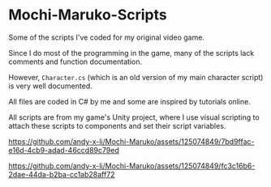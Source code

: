 # Mochi-Maruko-Scripts

Some of the scripts I've coded for my original video game. 

Since I do most of the programming in the game, many of the scripts lack comments and function documentation. 

However, `Character.cs` (which is an old version of my main character script) is very well documented. 

All files are coded in C# by me and some are inspired by tutorials online. 

All scripts are from my game's Unity project, where I use visual scripting to attach these scripts to components and set their script variables. 

https://github.com/andy-x-li/Mochi-Maruko/assets/125074849/7bd9ffac-e16d-4cb9-adad-46ccd89c79ed

https://github.com/andy-x-li/Mochi-Maruko/assets/125074849/fc3c16b6-2dae-44da-b2ba-cc1ab28aff72



